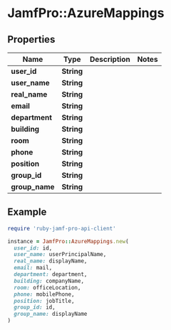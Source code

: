 # JamfPro::AzureMappings

## Properties

| Name | Type | Description | Notes |
| ---- | ---- | ----------- | ----- |
| **user_id** | **String** |  |  |
| **user_name** | **String** |  |  |
| **real_name** | **String** |  |  |
| **email** | **String** |  |  |
| **department** | **String** |  |  |
| **building** | **String** |  |  |
| **room** | **String** |  |  |
| **phone** | **String** |  |  |
| **position** | **String** |  |  |
| **group_id** | **String** |  |  |
| **group_name** | **String** |  |  |

## Example

```ruby
require 'ruby-jamf-pro-api-client'

instance = JamfPro::AzureMappings.new(
  user_id: id,
  user_name: userPrincipalName,
  real_name: displayName,
  email: mail,
  department: department,
  building: companyName,
  room: officeLocation,
  phone: mobilePhone,
  position: jobTitle,
  group_id: id,
  group_name: displayName
)
```

